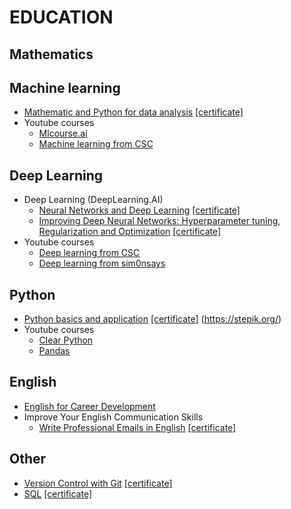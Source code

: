 # EDUCATION

## Mathematics

## Machine learning
- [Mathematic and Python for data analysis](https://www.coursera.org/learn/mathematics-and-python)
[[certificate]](https://www.coursera.org/account/accomplishments/verify/ZV7JXQ5ZUFY2)
- Youtube courses
	- [Mlcourse.ai](https://www.youtube.com/watch?v=QKTuw4PNOsU&list=PLVlY_7IJCMJeRfZ68eVfEcu-UcN9BbwiX)
	- [Machine learning from CSC](https://www.youtube.com/watch?v=enpPFqcIFj8&list=PLlb7e2G7aSpRb95_Wi7lZ-zA6fOjV3_l7)

## Deep Learning
- Deep Learning (DeepLearning.AI)
	- [Neural Networks and Deep Learning](https://www.coursera.org/learn/neural-networks-deep-learning) [[certificate]](https://www.coursera.org/account/accomplishments/records/4USNR33YMAPV)
	- [Improving Deep Neural Networks: Hyperparameter tuning, Regularization and Optimization](https://www.coursera.org/learn/deep-neural-network) [[certificate]](https://www.coursera.org/account/accomplishments/records/6DGDWAWZS62B)
- Youtube courses
	- [Deep learning from CSC](https://www.youtube.com/watch?v=5l0e_Q0gpnc&list=PLlb7e2G7aSpT1ntsozWmWJ4kGUsUs141Y)
	- [Deep learning from sim0nsays](https://www.youtube.com/watch?v=_q46x0tq2FQ&list=PL5FkQ0AF9O_o2Eb5Qn8pwCDg7TniyV1Wb)

## Python
- [Python basics and application](https://stepik.org/course/512/promo) [[certificate]](https://stepik.org/cert/158996) (https://stepik.org/)
- Youtube courses
	- [Clear Python](https://www.youtube.com/watch?v=5V7XG1mGiHc&list=PLlb7e2G7aSpTTNp7HBYzCBByaE1h54ruW)
	- [Pandas](https://www.youtube.com/watch?v=yzIMircGU5I&list=PL5-da3qGB5ICCsgW1MxlZ0Hq8LL5U3u9y)

## English
- [English for Career Development](https://www.coursera.org/learn/careerdevelopment)
- Improve Your English Communication Skills
	- [Write Professional Emails in English](https://www.coursera.org/learn/professional-emails-english) [[certificate]](https://www.coursera.org/account/accomplishments/records/XHAF3HX5W3NE)

## Other
- [Version Control with Git](https://www.coursera.org/learn/version-control-with-git) [[certificate]](https://www.coursera.org/account/accomplishments/verify/WX9BW36V6A5R)
- [SQL](https://stepik.org/course/63054/syllabus) [[certificate]](https://stepik.org/cert/832923)
